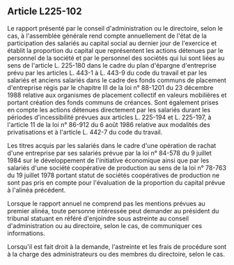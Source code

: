 Article L225-102
----
Le rapport présenté par le conseil d'administration ou le directoire, selon le
cas, à l'assemblée générale rend compte annuellement de l'état de la
participation des salariés au capital social au dernier jour de l'exercice et
établit la proportion du capital que représentent les actions détenues par le
personnel de la société et par le personnel des sociétés qui lui sont liées au
sens de l'article L. 225-180 dans le cadre du plan d'épargne d'entreprise prévu
par les articles L. 443-1 à L. 443-9 du code du travail et par les salariés et
anciens salariés dans le cadre des fonds communs de placement d'entreprise régis
par le chapitre III de la loi n° 88-1201 du 23 décembre 1988 relative aux
organismes de placement collectif en valeurs mobilières et portant création des
fonds communs de créances. Sont également prises en compte les actions détenues
directement par les salariés durant les périodes d'incessibilité prévues aux
articles L. 225-194 et L. 225-197, à l'article 11 de la loi n° 86-912 du 6 août
1986 relative aux modalités des privatisations et à l'article L. 442-7 du code
du travail.

Les titres acquis par les salariés dans le cadre d'une opération de rachat d'une
entreprise par ses salariés prévue par la loi n° 84-578 du 9 juillet 1984 sur le
développement de l'initiative économique ainsi que par les salariés d'une
société coopérative de production au sens de la loi n° 78-763 du 19 juillet 1978
portant statut de sociétés coopératives de production ne sont pas pris en compte
pour l'évaluation de la proportion du capital prévue à l'alinéa précédent.

Lorsque le rapport annuel ne comprend pas les mentions prévues au premier
alinéa, toute personne intéressée peut demander au président du tribunal
statuant en référé d'enjoindre sous astreinte au conseil d'administration ou au
directoire, selon le cas, de communiquer ces informations.

Lorsqu'il est fait droit à la demande, l'astreinte et les frais de procédure
sont à la charge des administrateurs ou des membres du directoire, selon le cas.

